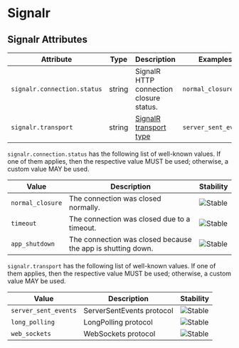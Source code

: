 <!--- Hugo front matter used to generate the website version of this page:
--->

<!-- NOTE: THIS FILE IS AUTOGENERATED. DO NOT EDIT BY HAND. -->
<!-- see templates/registry/markdown/attribute_namespace.md.j2 -->

# Signalr

## Signalr Attributes

| Attribute                   | Type   | Description                                                                                                           | Examples             | Stability                                                  |
| --------------------------- | ------ | --------------------------------------------------------------------------------------------------------------------- | -------------------- | ---------------------------------------------------------- |
| `signalr.connection.status` | string | SignalR HTTP connection closure status.                                                                               | `normal_closure`     | ![Stable](https://img.shields.io/badge/-stable-lightgreen) |
| `signalr.transport`         | string | [SignalR transport type](https://github.com/dotnet/aspnetcore/blob/main/src/SignalR/docs/specs/TransportProtocols.md) | `server_sent_events` | ![Stable](https://img.shields.io/badge/-stable-lightgreen) |

`signalr.connection.status` has the following list of well-known values. If one of them applies, then the respective value MUST be used; otherwise, a custom value MAY be used.

| Value            | Description                                                 | Stability                                                  |
| ---------------- | ----------------------------------------------------------- | ---------------------------------------------------------- |
| `normal_closure` | The connection was closed normally.                         | ![Stable](https://img.shields.io/badge/-stable-lightgreen) |
| `timeout`        | The connection was closed due to a timeout.                 | ![Stable](https://img.shields.io/badge/-stable-lightgreen) |
| `app_shutdown`   | The connection was closed because the app is shutting down. | ![Stable](https://img.shields.io/badge/-stable-lightgreen) |

`signalr.transport` has the following list of well-known values. If one of them applies, then the respective value MUST be used; otherwise, a custom value MAY be used.

| Value                | Description               | Stability                                                  |
| -------------------- | ------------------------- | ---------------------------------------------------------- |
| `server_sent_events` | ServerSentEvents protocol | ![Stable](https://img.shields.io/badge/-stable-lightgreen) |
| `long_polling`       | LongPolling protocol      | ![Stable](https://img.shields.io/badge/-stable-lightgreen) |
| `web_sockets`        | WebSockets protocol       | ![Stable](https://img.shields.io/badge/-stable-lightgreen) |
